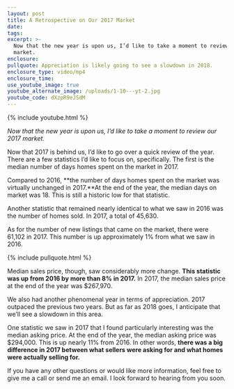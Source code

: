 ```yaml
---
layout: post
title: A Retrospective on Our 2017 Market
date:
tags:
excerpt: >-
  Now that the new year is upon us, I’d like to take a moment to review our 2017
  market.
enclosure:
pullquote: Appreciation is likely going to see a slowdown in 2018.
enclosure_type: video/mp4
enclosure_time:
use_youtube_image: true
youtube_alternate_image: /uploads/1-10---yt-2.jpg
youtube_code: dXzpR9eJSdM
---
```



{% include youtube.html %}

*Now that the new year is upon us, I’d like to take a moment to review our 2017 market.&nbsp;*

Now that 2017 is behind us, I’d like to go over a quick review of the year.&nbsp;<br>There are a few statistics I’d like to focus on, specifically. The first is the median number of days homes spent on the market in 2017.

Compared to 2016, **the number of days homes spent on the market was virtually unchanged in 2017.**At the end of the year, the median days on market was 18. This is still a historic low for that statistic.&nbsp;

Another statistic that remained nearly identical to what we saw in 2016 was the number of homes sold. In 2017, a total of 45,630.&nbsp;

As for the number of new listings that came on the market, there were 61,102 in 2017. This number is up approximately 1% from what we saw in 2016.

{% include pullquote.html %}

Median sales price, though, saw considerably more change. **This statistic was up from 2016 by more than 8% in 2017.** In 2017, the median sales price at the end of the year was $267,970.&nbsp;

We also had another phenomenal year in terms of appreciation. 2017 outpaced the previous two years. But as far as 2018 goes, I anticipate that we’ll see a slowdown in this area.&nbsp;

One statistic we saw in 2017 that I found particularly interesting was the median asking price. At the end of the year, the median asking price was $294,000. This is up nearly 11% from 2016. In other words, **there was a big difference in 2017 between what sellers were asking for and what homes were actually selling for.&nbsp;**

If you have any other questions or would like more information, feel free to give me a call or send me an email. I look forward to hearing from you soon.<br>&nbsp;